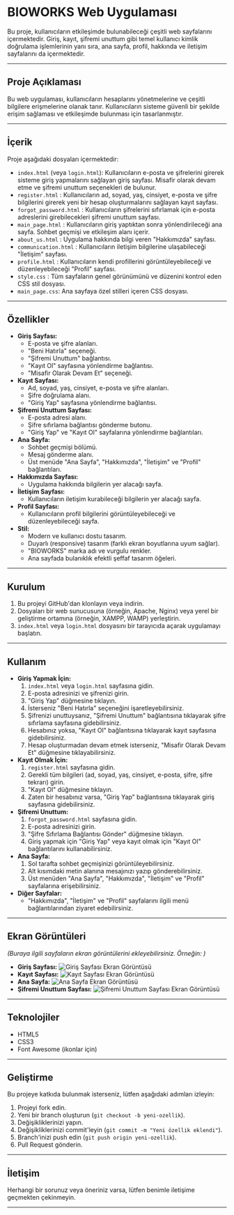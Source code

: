 # BIOWORKS Web Uygulaması

Bu proje, kullanıcıların etkileşimde bulunabileceği çeşitli web sayfalarını içermektedir. Giriş, kayıt, şifremi unuttum gibi temel kullanıcı kimlik doğrulama işlemlerinin yanı sıra, ana sayfa, profil, hakkında ve iletişim sayfalarını da içermektedir.

---

## Proje Açıklaması

Bu web uygulaması, kullanıcıların hesaplarını yönetmelerine ve çeşitli bilgilere erişmelerine olanak tanır. Kullanıcıların sisteme güvenli bir şekilde erişim sağlaması ve etkileşimde bulunması için tasarlanmıştır.

---

## İçerik

Proje aşağıdaki dosyaları içermektedir:

* `index.html` (veya `login.html`): Kullanıcıların e-posta ve şifrelerini girerek sisteme giriş yapmalarını sağlayan giriş sayfası. Misafir olarak devam etme ve şifremi unuttum seçenekleri de bulunur.
* `register.html` : Kullanıcıların ad, soyad, yaş, cinsiyet, e-posta ve şifre bilgilerini girerek yeni bir hesap oluşturmalarını sağlayan kayıt sayfası.
* `forgot_password.html` : Kullanıcıların şifrelerini sıfırlamak için e-posta adreslerini girebilecekleri şifremi unuttum sayfası.
* `main_page.html` : Kullanıcıların giriş yaptıktan sonra yönlendirileceği ana sayfa. Sohbet geçmişi ve etkileşim alanı içerir.
* `about_us.html` : Uygulama hakkında bilgi veren "Hakkımızda" sayfası.
* `communication.html` : Kullanıcıların iletişim bilgilerine ulaşabileceği "İletişim" sayfası.
* `profile.html` : Kullanıcıların kendi profillerini görüntüleyebileceği ve düzenleyebileceği "Profil" sayfası.
* `style.css` : Tüm sayfaların genel görünümünü ve düzenini kontrol eden CSS stil dosyası.
* `main_page.css`: Ana sayfaya özel stilleri içeren CSS dosyası.

---

## Özellikler

* **Giriş Sayfası:**
    * E-posta ve şifre alanları.
    * "Beni Hatırla" seçeneği.
    * "Şifremi Unuttum" bağlantısı.
    * "Kayıt Ol" sayfasına yönlendirme bağlantısı.
    * "Misafir Olarak Devam Et" seçeneği.
* **Kayıt Sayfası:**
    * Ad, soyad, yaş, cinsiyet, e-posta ve şifre alanları.
    * Şifre doğrulama alanı.
    * "Giriş Yap" sayfasına yönlendirme bağlantısı.
* **Şifremi Unuttum Sayfası:**
    * E-posta adresi alanı.
    * Şifre sıfırlama bağlantısı gönderme butonu.
    * "Giriş Yap" ve "Kayıt Ol" sayfalarına yönlendirme bağlantıları.
* **Ana Sayfa:**
    * Sohbet geçmişi bölümü.
    * Mesaj gönderme alanı.
    * Üst menüde "Ana Sayfa", "Hakkımızda", "İletişim" ve "Profil" bağlantıları.
* **Hakkımızda Sayfası:**
    * Uygulama hakkında bilgilerin yer alacağı sayfa.
* **İletişim Sayfası:**
    * Kullanıcıların iletişim kurabileceği bilgilerin yer alacağı sayfa.
* **Profil Sayfası:**
    * Kullanıcıların profil bilgilerini görüntüleyebileceği ve düzenleyebileceği sayfa.
* **Stil:**
    * Modern ve kullanıcı dostu tasarım.
    * Duyarlı (responsive) tasarım (farklı ekran boyutlarına uyum sağlar).
    * "BIOWORKS" marka adı ve vurgulu renkler.
    * Ana sayfada bulanıklık efektli şeffaf tasarım öğeleri.

---

## Kurulum

1.  Bu projeyi GitHub'dan klonlayın veya indirin.
2.  Dosyaları bir web sunucusuna (örneğin, Apache, Nginx) veya yerel bir geliştirme ortamına (örneğin, XAMPP, WAMP) yerleştirin.
3.  `index.html` veya `login.html` dosyasını bir tarayıcıda açarak uygulamayı başlatın.

---

## Kullanım

* **Giriş Yapmak İçin:**
    1.  `index.html` veya `login.html` sayfasına gidin.
    2.  E-posta adresinizi ve şifrenizi girin.
    3.  "Giriş Yap" düğmesine tıklayın.
    4.  İsterseniz "Beni Hatırla" seçeneğini işaretleyebilirsiniz.
    5.  Şifrenizi unuttuysanız, "Şifremi Unuttum" bağlantısına tıklayarak şifre sıfırlama sayfasına gidebilirsiniz.
    6.  Hesabınız yoksa, "Kayıt Ol" bağlantısına tıklayarak kayıt sayfasına gidebilirsiniz.
    7.  Hesap oluşturmadan devam etmek isterseniz, "Misafir Olarak Devam Et" düğmesine tıklayabilirsiniz.
* **Kayıt Olmak İçin:**
    1.  `register.html` sayfasına gidin.
    2.  Gerekli tüm bilgileri (ad, soyad, yaş, cinsiyet, e-posta, şifre, şifre tekrarı) girin.
    3.  "Kayıt Ol" düğmesine tıklayın.
    4.  Zaten bir hesabınız varsa, "Giriş Yap" bağlantısına tıklayarak giriş sayfasına gidebilirsiniz.
* **Şifremi Unuttum:**
    1.  `forgot_password.html` sayfasına gidin.
    2.  E-posta adresinizi girin.
    3.  "Şifre Sıfırlama Bağlantısı Gönder" düğmesine tıklayın.
    4.  Giriş yapmak için "Giriş Yap" veya kayıt olmak için "Kayıt Ol" bağlantılarını kullanabilirsiniz.
* **Ana Sayfa:**
    1.  Sol tarafta sohbet geçmişinizi görüntüleyebilirsiniz.
    2.  Alt kısımdaki metin alanına mesajınızı yazıp gönderebilirsiniz.
    3.  Üst menüden "Ana Sayfa", "Hakkımızda", "İletişim" ve "Profil" sayfalarına erişebilirsiniz.
* **Diğer Sayfalar:**
    * "Hakkımızda", "İletişim" ve "Profil" sayfalarını ilgili menü bağlantılarından ziyaret edebilirsiniz.

---

## Ekran Görüntüleri

_(Buraya ilgili sayfaların ekran görüntülerini ekleyebilirsiniz. Örneğin: )_

* **Giriş Sayfası:**
    ![Giriş Sayfası Ekran Görüntüsü](screenshots/login.png)
* **Kayıt Sayfası:**
    ![Kayıt Sayfası Ekran Görüntüsü](screenshots/register.png)
* **Ana Sayfa:**
    ![Ana Sayfa Ekran Görüntüsü](screenshots/main_page.png)
* **Şifremi Unuttum Sayfası:**
    ![Şifremi Unuttum Sayfası Ekran Görüntüsü](screenshots/forgot_password.png)

---

## Teknolojiler

* HTML5
* CSS3
* Font Awesome (ikonlar için)

---

## Geliştirme

Bu projeye katkıda bulunmak isterseniz, lütfen aşağıdaki adımları izleyin:

1.  Projeyi fork edin.
2.  Yeni bir branch oluşturun (`git checkout -b yeni-ozellik`).
3.  Değişikliklerinizi yapın.
4.  Değişikliklerinizi commit'leyin (`git commit -m "Yeni özellik eklendi"`).
5.  Branch'inizi push edin (`git push origin yeni-ozellik`).
6.  Pull Request gönderin.

---

## İletişim

Herhangi bir sorunuz veya öneriniz varsa, lütfen benimle iletişime geçmekten çekinmeyin.

---